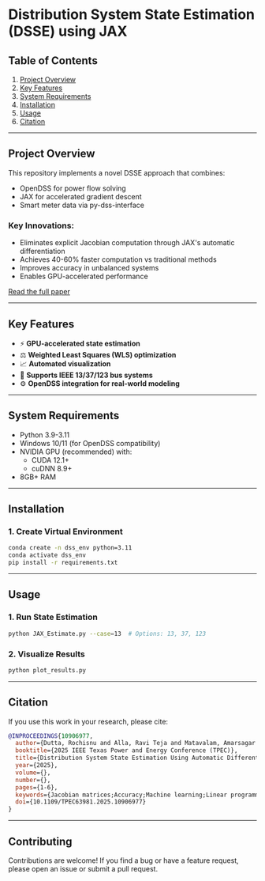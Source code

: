 # Distribution System State Estimation (DSSE) using JAX

## Table of Contents
1. [Project Overview](#project-overview)
2. [Key Features](#key-features)
3. [System Requirements](#system-requirements)
4. [Installation](#installation)
5. [Usage](#usage)
6. [Citation](#citation)

---

## Project Overview <a name="project-overview"></a>
This repository implements a novel DSSE approach that combines:
- OpenDSS for power flow solving
- JAX for accelerated gradient descent
- Smart meter data via py-dss-interface

### Key Innovations:
- Eliminates explicit Jacobian computation through JAX's automatic differentiation
- Achieves 40-60% faster computation vs traditional methods
- Improves accuracy in unbalanced systems
- Enables GPU-accelerated performance

[Read the full paper](https://doi.org/10.1109/TPEC63981.2025.10906977)

---

## Key Features <a name="key-features"></a>
- ⚡ **GPU-accelerated state estimation**
- ⚖️ **Weighted Least Squares (WLS) optimization**
- 📈 **Automated visualization**
- 🔌 **Supports IEEE 13/37/123 bus systems**
- ⚙️ **OpenDSS integration for real-world modeling**

---

## System Requirements <a name="system-requirements"></a>
- Python 3.9-3.11
- Windows 10/11 (for OpenDSS compatibility)
- NVIDIA GPU (recommended) with:
  - CUDA 12.1+
  - cuDNN 8.9+
- 8GB+ RAM

---

## Installation <a name="installation"></a>

### 1. Create Virtual Environment
```bash
conda create -n dss_env python=3.11
conda activate dss_env
pip install -r requirements.txt
```

---

## Usage <a name="usage"></a>

### 1. Run State Estimation  
```bash
python JAX_Estimate.py --case=13  # Options: 13, 37, 123
```

### 2. Visualize Results  
```bash
python plot_results.py
```

---

## Citation <a name="citation"></a>

If you use this work in your research, please cite:

```bibtex
@INPROCEEDINGS{10906977,
  author={Dutta, Rochisnu and Alla, Ravi Teja and Matavalam, Amarsagar Reddy Ramapuram and Swarup, K. Shanti},
  booktitle={2025 IEEE Texas Power and Energy Conference (TPEC)},
  title={Distribution System State Estimation Using Automatic Differentiation with JAX},
  year={2025},
  volume={},
  number={},
  pages={1-6},
  keywords={Jacobian matrices;Accuracy;Machine learning;Linear programming;Smart meters;Computational efficiency;State estimation;Load flow;State estimation;WLS;distribution system;JAX;openDSS;automatic differentiation;gradient descent},
  doi={10.1109/TPEC63981.2025.10906977}
}
```

---

## Contributing

Contributions are welcome! If you find a bug or have a feature request, please open an issue or submit a pull request.

